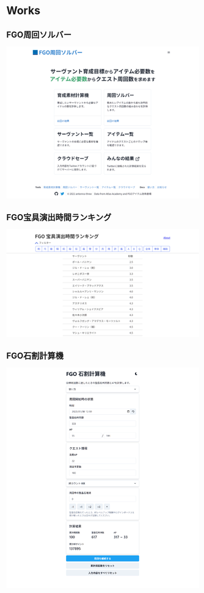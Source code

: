 # Works

## FGO周回ソルバー

[![](/images/fgo-farming-solver.png)](https://fgo-farming-solver.vercel.app)

## FGO宝具演出時間ランキング

[![](/images/fgonptime.png)](https://antenna-three.github.io/fgonptime)

## FGO石割計算機

[![](/images/fgosqcalc.png)](https://antenna-three.github.io/fgosqcalc)
